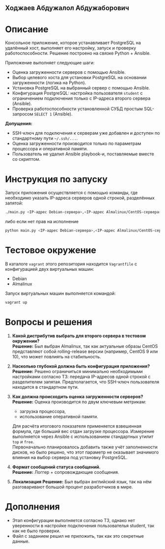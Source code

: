 ## Ходжаев Абдужалол Абдужаборович  

# Описание  

Консольное приложение, которое устанавливает PostgreSQL на удалённый хост, выполняет его настройку, запуск и проверку работоспособности. Решение построено на связке Python + Ansible.

Приложение выполняет следующие шаги:  
- Оценка загруженности серверов с помощью Ansible.  
- Выбор целевого хоста для установки PostgreSQL на основании загруженности (логика на Python).  
- Установка PostgreSQL на выбранный сервер с помощью Ansible.  
- Конфигурация PostgreSQL: настройка пользователя `student` с ограничением подключения только с IP-адреса второго сервера (Ansible).  
- Проверка работоспособности установленной СУБД простым SQL-запросом `SELECT 1` (Ansible).  

**Допущения:**  
- SSH-ключ для подключения к серверам уже добавлен и доступен по стандартному пути `~/.ssh/...`.  
- Оценка загруженности производится только по параметрам процессора и оперативной памяти.  
- Пользователь не удалил Ansible playbook-и, поставляемые вместе со скриптом.

# Инструкция по запуску  

Запуск приложения осуществляется с помощью команды, где необходимо указать IP-адреса серверов одной строкой, разделённых запятой:

```bash
./main.py <IP-адрес Debian-сервера>,<IP-адрес Almalinux/CentOS-сервера>
```
либо если нет прав на исполнение 
```bash
python main.py <IP-адрес Debian-сервера>,<IP-адрес Almalinux/CentOS-сервера>
```

# Тестовое окружение  

В каталоге `vagrant` этого репозитория находится `Vagrantfile` с конфигурацией двух виртуальных машин:  
- Debian  
- Almalinux  

Запуск виртуальных машин выполняется командой:  

```bash
vagrant up
```

# Вопросы и решения  

1. **Какой дистрибутив выбрать для второго сервера в тестовом окружении?**  
   **Решение:** Был выбран Almalinux, так как актуальные образы CentOS представляют собой rolling-release версии (например, CentOS 9 или 10), что может повлиять на стабильность.

2. **Насколько глубокой должна быть конфигурация приложения?**  
   **Решение:** Решено ограничиться минимально необходимыми настройками согласно ТЗ: передача IP-адресов одной строкой с разделителем запятая. Предполагается, что SSH-ключ пользователя находится в стандартном пути.

3. **Как должна происходить оценка загруженности серверов?**  
   **Решение:** Оценка производится по двум ключевым метрикам:  
   - загрузка процессора,  
   - использование оперативной памяти.  

   Для расчёта итогового показателя применяется взвешенная формула, где больший вес отдан загрузке процессора. Измерение выполняется через Ansible с использованием стандартных утилит `top` и `free`.  
   Первоначально планировалось добавить также учёт заполненности дисков, но было решено, что этот параметр не оказывает значимого влияния на выбор сервера под установку PostgreSQL.

4. **Формат сообщений статуса сообщений.**  
   **Решение:** Логгер + сопровождающие сообщения.

5. **Локализация**
   **Решение:** Был выбран английский язык, так на нём разговаривают большой процент разработчиков в мире.

# Дополнения
- Этап конфигурации выполняется согласно ТЗ, однако нет уверенности в настройке подключения пользователья student, так как не было проверки.
- Файл с заданием решил не приложить, так как это секретные данные.
